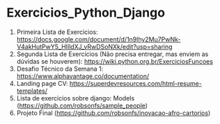 # Exercicios_Python_Django

1. Primeira Lista de Exercicios: https://docs.google.com/document/d/1n9lhy2Mu7PwNk-V4akHutPwY5_HIlldXJ_vRwDSoNXk/edit?usp=sharing
2. Segunda Lista de Exercícios (Não precisa entregar, mas enviem as dúvidas se houverem): https://wiki.python.org.br/ExerciciosFuncoes
3. Desafio Técnico da Semana 1: https://www.alphavantage.co/documentation/
4. Landing page CV: https://superdevresources.com/html-resume-templates/
5. Lista de exercicios sobre django: Models (https://github.com/robsonfs/sample_people)
6. Projeto Final (https://github.com/robsonfs/inovacao-afro-cartorios)
